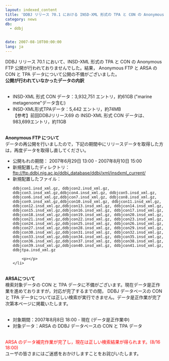 ```yaml
---
layout: indexed_content
title: 'DDBJ リリース 70.1 における INSD-XML 形式の TPA と CON の Anonymous FTP と ARSA での公開不備についてのおわび　'
category: news
db:
  - ddbj


date: 2007-08-10T00:00:00
lang: ja
---
```


<html>DDBJ リリース 70.1 において、INSD-XML 形式の TPA と CON の Anonymous FTP 公開が行われておりませんでした。結果， Anonymous FTP と ARSA の CON と TPA データについて公開の不備がございました。<br><b>公開が行われていなかったデータの内訳</b><br>

<ul><br>
    <li>INSD-XML 形式 CON データ：3,932,751 エントリ，約61GB ("marine metagenome"データ含む)<br></li>
    <li>INSD-XML形式TPAデータ：5,442 エントリ，約74MB<br>【参考】前回DDBJリリース69 の INSD-XML 形式 CON データは、983,699エントリ，約11GB<br></li>
</ul><br><b>Anonymous FTP について</b><br>データの再公開を行いましたので，下記の期間中にリリースデータを取得した方は，再度データを取得し直してください。<br>

<ul>
    <li>公開もれの期間： 2007年6月29日 13:00 - 2007年8月10日 15:00<br></li>
    <li>新規配置したディレクトリ：<br><a href="ftp://ftp.ddbj.nig.ac.jp/ddbj_database/ddbj/xml/insdxml_current/" target="_blank">ftp://ftp.ddbj.nig.ac.jp/ddbj_database/ddbj/xml/insdxml_current/</a></li>
    <li>新規配置したファイル：
        <pre><code>ddbjcon1.insd_xml.gz, ddbjcon2.insd_xml.gz, ddbjcon3.insd_xml.gz,ddbjcon4.insd_xml.gz, ddbjcon5.insd_xml.gz, ddbjcon6.insd_xml.gz,ddbjcon7.insd_xml.gz, ddbjcon8.insd_xml.gz, ddbjcon9.insd_xml.gz,ddbjcon10.insd_xml.gz, ddbjcon11.insd_xml.gz, ddbjcon12.insd_xml.gz,ddbjcon13.insd_xml.gz, ddbjcon14.insd_xml.gz, ddbjcon15.insd_xml.gz,ddbjcon16.insd_xml.gz, ddbjcon17.insd_xml.gz, ddbjcon18.insd_xml.gz,ddbjcon19.insd_xml.gz, ddbjcon20.insd_xml.gz, ddbjcon21.insd_xml.gz,ddbjcon22.insd_xml.gz, ddbjcon23.insd_xml.gz, ddbjcon24.insd_xml.gz,ddbjcon25.insd_xml.gz, ddbjcon26.insd_xml.gz, ddbjcon27.insd_xml.gz,ddbjcon28.insd_xml.gz, ddbjcon29.insd_xml.gz, ddbjcon30.insd_xml.gz,ddbjcon31.insd_xml.gz, ddbjcon32.insd_xml.gz, ddbjcon33.insd_xml.gz,ddbjcon34.insd_xml.gz, ddbjcon35.insd_xml.gz, ddbjcon36.insd_xml.gz,ddbjcon37.insd_xml.gz, ddbjcon38.insd_xml.gz, ddbjcon39.insd_xml.gz,ddbjcon40.insd_xml.gz, ddbjcon41.insd_xml.gz, ddbjtpa.insd_xml.gz</code></pre>

        <p></p>
    </li>
</ul><br><b>ARSAについて</b><br>検索対象データの CON と TPA データに不備がございます。現在データ是正作業を進めておりますが，対応が完了するまでの間， DDBJ データベースの CON と TPA データについては正しい検索が実行できません。データ是正作業が完了次第本ページに掲載いたします。<br>

<ul><br>
    <li>対象期間：2007年8月8日 18:00 - 現在 (データ是正作業中)<br></li>
    <li>対象データ：ARSA の DDBJ データベースの CON と TPA データ<br></li>
</ul><br>
<font color="#ff0000">ARSA のデータ補完作業が完了し，現在は正しい検索結果が得られます。(8/16 18:00)</font><br>ユーザの皆さまにはご迷惑をおかけしますことをお詫びいたします。
</html>
